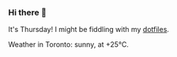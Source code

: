 ### Hi there :wave:

It's Thursday! I might be fiddling with my [dotfiles](https://github.com/bewuethr/dotfiles).

Weather in Toronto: sunny, at +25°C.
